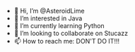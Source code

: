 - 👋 Hi, I’m @AsteroidLime
- 👀 I’m interested in Java
- 🌱 I’m currently learning Python
- 💞️ I’m looking to collaborate on Stucazz
- 📫 How to reach me: DON'T DO IT!!!

<!---
AsteroidLime/AsteroidLime is a ✨ special ✨ repository because its `README.md` (this file) appears on your GitHub profile.
You can click the Preview link to take a look at your changes.
--->
